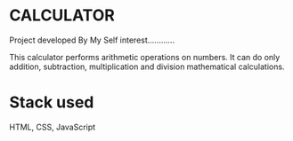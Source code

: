 # CALCULATOR

Project developed By My Self interest............


This calculator performs arithmetic operations on numbers. It can do only addition, subtraction, multiplication and division mathematical calculations.

# Stack used
 HTML, CSS, JavaScript
